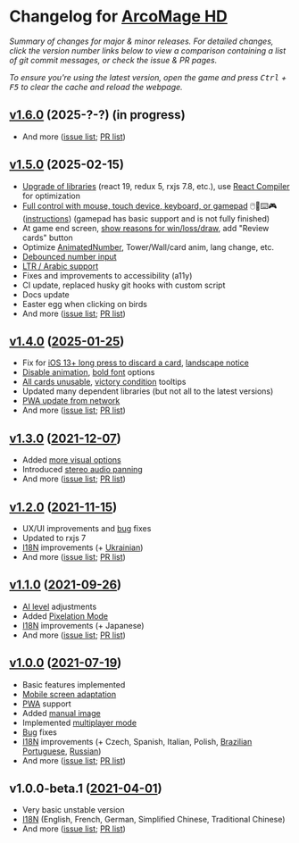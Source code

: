 # Changelog for [ArcoMage HD](https://arcomage.github.io/)

_Summary of changes for major & minor releases. For detailed changes, click the version number links below to view a comparison containing a list of git commit messages, or check the issue & PR pages._

_To ensure you're using the latest version, open the game and press <kbd>Ctrl</kbd> + <kbd>F5</kbd> to clear the cache and reload the webpage._

## [v1.6.0](https://github.com/arcomage/arcomage-hd/compare/v1.5.0...v1.6.0) (2025-?-?) (in progress)

- And more ([issue list](https://github.com/arcomage/arcomage-hd/issues?q=is%3Aissue+is%3Aclosed+closed%3A2025-02-15..*); [PR list](https://github.com/arcomage/arcomage-hd/pulls?q=is%3Apr+is%3Aclosed+merged%3A2025-02-15..*))

## [v1.5.0](https://github.com/arcomage/arcomage-hd/compare/v1.4.0...v1.5.0) (2025-02-15)

- [Upgrade of libraries](https://github.com/arcomage/arcomage-hd/issues/78) (react 19, redux 5, rxjs 7.8, etc.), use [React Compiler](https://react.dev/learn/react-compiler) for optimization
- [Full control with mouse, touch device, keyboard, or gamepad](https://github.com/arcomage/arcomage-hd/issues/93) 🖱️📱⌨️🎮 ([instructions](gamecontrols.md)) (gamepad has basic support and is not fully finished)
- At game end screen, [show reasons for win/loss/draw](https://github.com/arcomage/arcomage-hd/issues/84), add "Review cards" button
- Optimize [AnimatedNumber](https://github.com/arcomage/arcomage-hd/issues/95), Tower/Wall/card anim, lang change, etc.
- [Debounced number input](https://github.com/arcomage/arcomage-hd/issues/81)
- [LTR / Arabic support](https://github.com/arcomage/arcomage-hd/issues/90)
- Fixes and improvements to accessibility (a11y)
- CI update, replaced husky git hooks with custom script
- Docs update
- Easter egg when clicking on birds
- And more ([issue list](https://github.com/arcomage/arcomage-hd/issues?q=is%3Aissue+is%3Aclosed+closed%3A2025-01-26..2025-02-15); [PR list](https://github.com/arcomage/arcomage-hd/pulls?q=is%3Apr+is%3Aclosed+merged%3A2025-01-26..2025-02-15))

## [v1.4.0](https://github.com/arcomage/arcomage-hd/compare/v1.3.0...v1.4.0) ([2025-01-25](https://github.com/arcomage/arcomage-hd/commit/552bf596a98d403310345efe7afc7c067938d489))

- Fix for [iOS 13+ long press to discard a card](https://github.com/arcomage/arcomage-hd/issues/74), [landscape notice](https://github.com/arcomage/arcomage-hd/issues/87)
- [Disable animation](https://github.com/arcomage/arcomage-hd/issues/88), [bold font](https://github.com/arcomage/arcomage-hd/issues/72) options
- [All cards unusable](https://github.com/arcomage/arcomage-hd/issues/76#issuecomment-2054153524), [victory condition](https://github.com/arcomage/arcomage-hd/issues/81) tooltips
- Updated many dependent libraries (but not all to the latest versions)
- [PWA update from network](https://github.com/arcomage/arcomage-hd/issues/68)
- And more ([issue list](https://github.com/arcomage/arcomage-hd/issues?q=is%3Aissue+is%3Aclosed+closed%3A2021-12-08..2025-01-25); [PR list](https://github.com/arcomage/arcomage-hd/pulls?q=is%3Apr+is%3Aclosed+merged%3A2021-12-08..2025-01-25))

## [v1.3.0](https://github.com/arcomage/arcomage-hd/compare/v1.2.0...v1.3.0) ([2021-12-07](https://github.com/arcomage/arcomage-hd/tree/66c90ee521da676275d5c58dd8d1432feedd056e))

- Added [more visual options](https://github.com/arcomage/arcomage-hd/issues/61)
- Introduced [stereo audio panning](https://github.com/arcomage/arcomage-hd/issues/64)
- And more ([issue list](https://github.com/arcomage/arcomage-hd/issues?q=is%3Aissue+is%3Aclosed+closed%3A2021-11-16..2021-12-07); [PR list](https://github.com/arcomage/arcomage-hd/pulls?q=is%3Apr+is%3Aclosed+merged%3A2021-11-16..2021-12-07))

## [v1.2.0](https://github.com/arcomage/arcomage-hd/compare/v1.1.0...v1.2.0) ([2021-11-15](https://github.com/arcomage/arcomage-hd/tree/fe7e056e5620b360689d7c782c00612cb3a66e46))

- UX/UI improvements and [bug](https://github.com/arcomage/arcomage-hd/issues?q=is%3Aissue+is%3Aclosed+closed%3A2021-09-26..2021-11-15+label%3Abug) fixes
- Updated to rxjs 7
- [I18N](https://github.com/arcomage/arcomage-hd/issues/9) improvements (+ [Ukrainian](https://github.com/arcomage/arcomage-hd/pull/48))
- And more ([issue list](https://github.com/arcomage/arcomage-hd/issues?q=is%3Aissue+is%3Aclosed+closed%3A2021-09-27..2021-11-15); [PR list](https://github.com/arcomage/arcomage-hd/pulls?q=is%3Apr+is%3Aclosed+merged%3A2021-09-27..2021-11-15))

## [v1.1.0](https://github.com/arcomage/arcomage-hd/compare/v1.0.0...v1.1.0) ([2021-09-26](https://github.com/arcomage/arcomage-hd/tree/ae1e782771c2db894a4c441eebd441a6d962ff46))

- [AI level](https://github.com/arcomage/arcomage-hd/issues/45) adjustments
- Added [Pixelation Mode](https://github.com/arcomage/arcomage-hd/issues/44)
- [I18N](https://github.com/arcomage/arcomage-hd/issues/9) improvements (+ Japanese)
- And more ([issue list](https://github.com/arcomage/arcomage-hd/issues?q=is%3Aissue+is%3Aclosed+closed%3A2021-07-20..2021-09-26); [PR list](https://github.com/arcomage/arcomage-hd/pulls?q=is%3Apr+is%3Aclosed+merged%3A2021-07-20..2021-09-26))

## [v1.0.0](https://github.com/arcomage/arcomage-hd/compare/v1.0.0-beta.1...v1.0.0) ([2021-07-19](https://github.com/arcomage/arcomage-hd/tree/b0300d12aaab51f3c087411b2912906c9fbabe0e))

- Basic features implemented
- [Mobile screen adaptation](https://github.com/arcomage/arcomage-hd/issues/1)
- [PWA](https://github.com/arcomage/arcomage-hd/issues/16) support
- Added [manual image](https://github.com/arcomage/arcomage-hd/issues/19)
- Implemented [multiplayer mode](https://github.com/arcomage/arcomage-hd/issues/10)
- [Bug](https://github.com/arcomage/arcomage-hd/issues?q=is%3Aissue+is%3Aclosed+closed%3A2021-04-01..2021-07-19+label%3Abug) fixes
- [I18N](https://github.com/arcomage/arcomage-hd/issues/9) improvements (+ Czech, Spanish, Italian, Polish, [Brazilian Portuguese](https://github.com/arcomage/arcomage-hd/pull/36), [Russian](https://github.com/arcomage/arcomage-hd/pull/14))
- And more ([issue list](https://github.com/arcomage/arcomage-hd/issues?q=is%3Aissue+is%3Aclosed+closed%3A2021-04-01..2021-07-19); [PR list](https://github.com/arcomage/arcomage-hd/pulls?q=is%3Apr+is%3Aclosed+merged%3A2021-04-01..2021-07-19))

## v1.0.0-beta.1 ([2021-04-01](https://github.com/arcomage/arcomage-hd/tree/494f4782b456be59753880e2ca9b4aebe805bf0f))

- Very basic unstable version
- [I18N](https://github.com/arcomage/arcomage-hd/issues/9) (English, French, German, Simplified Chinese, Traditional Chinese)
- And more ([issue list](https://github.com/arcomage/arcomage-hd/issues?q=is%3Aissue+is%3Aclosed+closed%3A*..2021-04-01); [PR list](https://github.com/arcomage/arcomage-hd/pulls?q=is%3Apr+is%3Aclosed+merged%3A*..2021-04-01))
